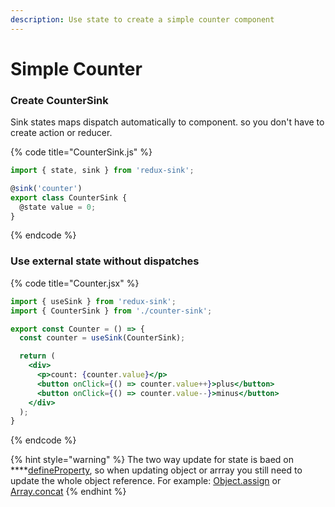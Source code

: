 ```yaml
---
description: Use state to create a simple counter component
---
```


# Simple Counter

### Create CounterSink

Sink states maps dispatch automatically to component. so you don't have to create action or reducer.

{% code title="CounterSink.js" %}
```javascript
import { state, sink } from 'redux-sink';

@sink('counter')
export class CounterSink {
  @state value = 0;
}
```
{% endcode %}

### Use external state without dispatches

{% code title="Counter.jsx" %}
```jsx
import { useSink } from 'redux-sink';
import { CounterSink } from './counter-sink';

export const Counter = () => {
  const counter = useSink(CounterSink);

  return (
    <div>
      <p>count: {counter.value}</p>
      <button onClick={() => counter.value++}>plus</button>
      <button onClick={() => counter.value--}>minus</button>
    </div>
  );
}
```
{% endcode %}

{% hint style="warning" %}
The two way update for state is baed on ****[defineProperty](https://developer.mozilla.org/en-US/docs/Web/JavaScript/Reference/Global_Objects/Object/defineProperty), so when updating object or arrray you still need to update the whole object reference. For example: [Object.assign](https://developer.mozilla.org/en-US/docs/Web/JavaScript/Reference/Global_Objects/Object/assign) or [Array.concat](https://developer.mozilla.org/en-US/docs/Web/JavaScript/Reference/Global_Objects/Array/concat)
{% endhint %}

